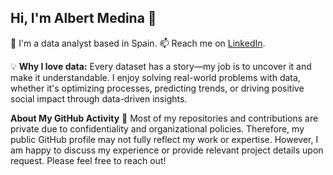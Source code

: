 ## Hi, I'm Albert Medina 👋

💼 I'm a data analyst based in Spain. 
📫 Reach me on [LinkedIn](https://www.linkedin.com/in/albert-medina-cat/). 

💡 **Why I love data:**
Every dataset has a story—my job is to uncover it and make it understandable. I enjoy solving real-world problems with data, whether it's optimizing processes, predicting trends, or driving positive social impact through data-driven insights.

**About My GitHub Activity** 🔐
Most of my repositories and contributions are private due to confidentiality and organizational policies. Therefore, my public GitHub profile may not fully reflect my work or expertise. However, I am happy to discuss my experience or provide relevant project details upon request. Please feel free to reach out!

